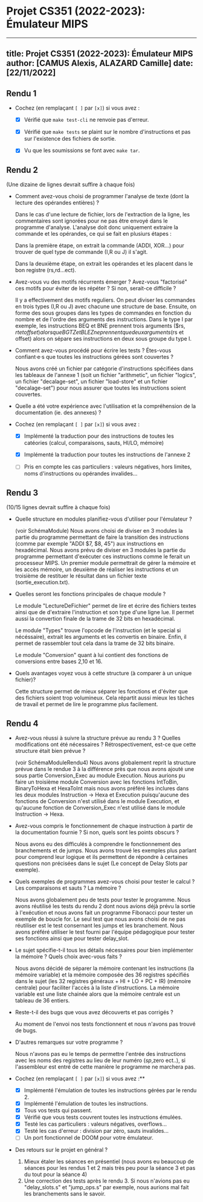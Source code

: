 # Projet CS351 (2022-2023): Émulateur MIPS

---
title: Projet CS351 (2022-2023): Émulateur MIPS
author: [CAMUS Alexis, ALAZARD Camille]
date: [22/11/2022]
---

## Rendu 1

* Cochez (en remplaçant `[ ]` par `[x]`) si vous avez :
  - [x] Vérifié que `make test-cli` ne renvoie pas d'erreur.
  - [x] Vérifié que `make tests` se plaint sur le nombre d'instructions et pas sur l'existence des fichiers de sortie.
  - [x] Vu que les soumissions se font avec `make tar`.


## Rendu 2

(Une dizaine de lignes devrait suffire à chaque fois)

* Comment avez-vous choisi de programmer l'analyse de texte (dont la lecture des opérandes entières) ?

  Dans le cas d'une lecture de fichier, lors de l'extraction de la ligne, les commentaires sont ignorées pour ne pas être envoyé dans le programme d'analyse. L'analyse doit donc uniquement extraire la commande et les opérandes, ce qui se fait en plusiurs étapes :

  Dans la première étape, on extrait la commande (ADDI, XOR...) pour trouver de quel type de commande (I,R ou J) il s'agit.

  Dans la deuxième étape, on extrait les opérandes et les placent dans le bon registre (rs,rd...ect).

* Avez-vous vu des motifs récurrents émerger ? Avez-vous "factorisé" ces motifs pour éviter de les répéter ? Si non, serait-ce difficile ?

  Il y a effectivement des motifs reguliers.
  On peut diviser les commandes en trois types (I,R ou J) avec chacune une structure de base. 
  Ensuite, on forme des sous groupes dans les types de commandes en fonction du nombre et de l'ordre des arguments des instructions. Dans le type I par exemple, les instructions BEQ et BNE prennent trois arguments ($rs, $rt et offset) alors que BGTZ et BLEZ ne prennent que deux arguments ($rs et offset) alors on sépare ses instructions en deux sous groupe du type I.

* Comment avez-vous procédé pour écrire les tests ? Étes-vous confiant·e·s que toutes les instructions gérées sont couvertes ? 

  Nous avons créé un fichier par catégorie d'instructions spécifiées dans les tableaux de l'annexe 1 (soit un fichier "arithmetic", un fichier "logics", un fichier "decalage-set", un fichier "load-store" et un fichier "decalage-set") pour nous assurer que toutes les instructions soient couvertes.


* Quelle a été votre expérience avec l'utilisation et la compréhension de la documentation (ie. des annexes) ?


* Cochez (en remplaçant `[ ]` par `[x]`) si vous avez :
  - [x] Implémenté la traduction pour des instructions de toutes les catéories
      (calcul, comparaisons, sauts, HI/LO, mémoire)
  - [x] Implémenté la traduction pour toutes les instructions de l'annexe 2
  - [ ] Pris en compte les cas particuliers : valeurs négatives, hors limites,
      noms d'instructions ou opérandes invalides...


## Rendu 3

(10/15 lignes devrait suffire à chaque fois)

* Quelle structure en modules planifiez-vous d'utiliser pour l'émulateur ?

  (voir SchémaModule) 
  Nous avons choisi de diviser en 3 modules la partie du programme permettant de faire la transition des instructions (comme par exemple "ADDI $7, $8, 45") aux instructions en hexadécimal.
  Nous avons prévu de diviser en 3 modules la partie du programme permettant d'exécuter ces instructions comme le ferait un processeur MIPS. Un premier module permettrait de gérer la mémoire et les accès mémoire, un deuxième de réaliser les instructions et un troisième de restituer le résultat dans un fichier texte (sortie_execution.txt).
  
* Quelles seront les fonctions principales de chaque module ?

  Le module "LectureDeFichier" permet de lire et écrire des fichiers textes ainsi que de d'extraire l'instruction et son type d'une ligne lue. Il permet aussi la convertion finale de la trame de 32 bits en hexadécimal.

  Le module "Types" trouve l'opcode de l'instruction (et le special si nécéssaire), extrait les arguments et les convertis en binaire. Enfin, il permet de rassembler tout cela dans la trame de 32 bits binaire.
  
  Le module "Conversion" quant à lui contient des fonctions de conversions entre bases 2,10 et 16.

* Quels avantages voyez vous à cette structure (à comparer à un unique fichier)?

  Cette structure permet de mieux séparer les fonctions et d'éviter que des fichiers soient trop volumineux. Cela répartit aussi mieux les tâches de travail et permet de lire le programme plus facilement.

## Rendu 4

* Avez-vous réussi à suivre la structure prévue au rendu 3 ? Quelles
modifications ont été nécessaires ? Rétrospectivement, est-ce que cette
structure était bien prévue ?

  (voir SchémaModuleRendu4)
  Nous avons globalement reprit la structure prévue dans le rendue 3 à la différence près que nous avons ajouté une sous partie Conversion_Exec au module Execution. 
  Nous aurions pu faire un troisième module Conversion avec les fonctions IntToBin, BinaryToHexa et HexaToInt mais nous avons préféré les inclures dans les deux modules Instruction -> Hexa et Execution puisqu'aucune des fonctions de Conversion n'est utilisé dans le module Execution, et qu'aucune fonction de Conversion_Exec n'est utilisé dans le module Instruction -> Hexa.

* Avez-vous compris le fonctionnement de chaque instruction à partir de la documentation fournie ? Si non, quels sont les points obscurs ?

  Nous avons eu des difficulés à comprendre le fonctionnement des branchements et de jumps. Nous avons trouvé les exemples plus parlant pour comprend leur logique et ils permettent de répondre à certaines questions non précisées dans le sujet (Le concept de Delay Slots par exemple).

* Quels exemples de programmes avez-vous choisi pour tester le calcul ? Les comparaisons et sauts ? La mémoire ?

  Nous avons globalement peu de tests pour tester le programme.
  Nous avons réutilisé les tests du rendu 2 dont nous avions déjà prévu la sortie à l'exécution et nous avons fait un programme Fibonacci pour tester un exemple de boucle for.
  Le seul test que nous avons choisi de ne pas réutiliser est le test consernant les jumps et les branchement. Nous avons préféré utiliser le test fourni par l'équipe pédagogique pour tester ses fonctions ainsi que pour tester delay_slot.

* Le sujet spécifie-t-il tous les détails nécessaires pour bien implémenter la mémoire ? Quels choix avec-vous faits ?

  Nous avons décidé de séparer la mémoire contenant les instructions (la mémoire variable) et la mémoire composée des 36 registres spécifiés dans le sujet (les 32 registres généraux + HI + LO + PC + IR) (mémoire centrale) pour faciliter l'accès à la liste d'instructions.
  La mémoire variable est une liste chainée alors que la mémoire centrale est un tableau de 36 entiers.

* Reste-t-il des bugs que vous avez découverts et pas corrigés ?

  Au moment de l'envoi nos tests fonctionnent et nous n'avons pas trouvé de bugs.

* D'autres remarques sur votre programme ?

  Nous n'avons pas eu le temps de permettre l'entrée des instructions avec les noms des registres au lieu de leur numéro ($sp,$zero ect..), si   l'assembleur est entré de cette manière le programme ne marchera pas.


* Cochez (en remplaçant `[ ]` par `[x]`) si vous avez :**
  - [x] Implémenté l'émulation de toutes les instructions gérées par le rendu 2.
  - [x] Implémenté l'émulation de toutes les instructions.
  - [x] Tous vos tests qui passent.
  - [x] Vérifié que vous tests couvrent toutes les instructions émulées.
  - [x] Testé les cas particuliers : valeurs négatives, overflows...
  - [x] Testé les cas d'erreur : division par zéro, sauts invalides...
  - [ ] Un port fonctionnel de DOOM pour votre émulateur.

* Des retours sur le projet en général ?

  1) Mieux étaler les séances en présentiel (nous avons eu beaucoup de séances pour les rendus 1 et 2 mais très peu pour la séance 3 et pas du tout pour la séance 4)
  2) Une correction des tests après le rendu 3. Si nous n'avions pas eu "delay_slots.s" et "jump_ops.s" par exemple, nous aurions mal fait les branchements sans le savoir.
